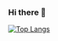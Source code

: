 ### Hi there 👋
[![Top Langs](https://github-readme-stats.vercel.app/api/top-langs/?username=mangoding71&layout=compact)](https://github.com/anuraghazra/github-readme-stats)


<!--
**mangoding71/mangoding71** is a ✨ _special_ ✨ repository because its `README.md` (this file) appears on your GitHub profile.

Here are some ideas to get you started:

- 🔭 I’m currently working on ...
- 🌱 I’m currently learning ...
- 👯 I’m looking to collaborate on ...
- 🤔 I’m looking for help with ...
- 💬 Ask me about ...
- 📫 How to reach me: ...
- 😄 Pronouns: ...
- ⚡ Fun fact: ...
-->


